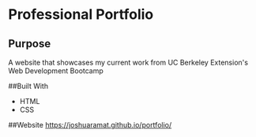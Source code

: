 # Professional Portfolio

## Purpose
A website that showcases my current work from UC Berkeley Extension's Web Development Bootcamp

##Built With
* HTML
* CSS

##Website
https://joshuaramat.github.io/portfolio/
